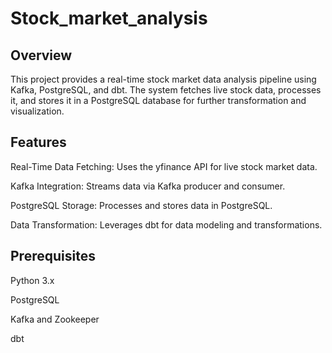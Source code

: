 # Stock_market_analysis

## Overview
This project provides a real-time stock market data analysis pipeline using Kafka, PostgreSQL, and dbt. The system fetches live stock data, processes it, and stores it in a PostgreSQL database for further transformation and visualization.

## Features
Real-Time Data Fetching: Uses the yfinance API for live stock market data.

Kafka Integration: Streams data via Kafka producer and consumer.

PostgreSQL Storage: Processes and stores data in PostgreSQL.

Data Transformation: Leverages dbt for data modeling and transformations.

## Prerequisites
Python 3.x

PostgreSQL

Kafka and Zookeeper

dbt
